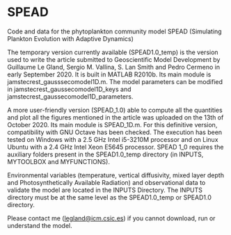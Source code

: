 # SPEAD
Code and data for the phytoplankton community model SPEAD (Simulating Plankton Evolution with Adaptive Dynamics)

The temporary version currently available (SPEAD1.0_temp) is the version used to write the article submitted to Geoscientific Model Development by Guillaume Le Gland, Sergio M. Vallina, S. Lan Smith and Pedro Cermeno in early September 2020. It is built in MATLAB R2010b.
Its main module is jamstecrest_gausssecomodel1D.m. The model parameters can be modified in jamstecrest_gaussecomodel1D_keys and jamstecrest_gaussecomodel1D_parameters. 

A more user-friendly version (SPEAD_1.0) able to compute all the quantities and plot all the figures mentioned in the article was uploaded on the 13th of October 2020. Its main module is SPEAD_1D.m. For this definitive version, compatibility with GNU Octave has been checked. The execution has been tested on Windows with a 2.5 GHz Intel i5-3210M processor and on Linux Ubuntu with a 2.4 GHz Intel Xeon E5645 processor. SPEAD 1_0 requires the auxiliary folders present in the SPEAD1.0_temp directory (in INPUTS, MYTOOLBOX and MYFUNCTIONS).

Environmental variables (temperature, vertical diffusivity, mixed layer depth and Photosynthetically Available Radiation) and observational data to validate the model are located in the INPUTS Directory. The INPUTS directory must be at the same level as the SPEAD1.0_temp or SPEAD1.0 directory.

Please contact me (legland@icm.csic.es) if you cannot download, run or understand the model.
